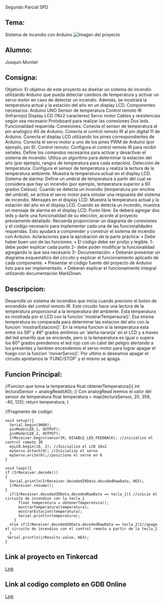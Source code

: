 Segundo Parcial SPD  
## Tema: 
Sistema de incendio con Arduino
![Imagen del proyecto]()
## Alumno: 
Joaquin Montiel
## Consigna:
Objetivo:
El objetivo de este proyecto es diseñar un sistema de incendio utilizando Arduino que pueda
detectar cambios de temperatura y activar un servo motor en caso de detectar un incendio.
Además, se mostrará la temperatura actual y la estación del año en un display LCD.
Componentes necesarios:
Arduino UNO
Sensor de temperatura
Control remoto IR (Infrarrojo)
Display LCD (16x2 caracteres)
Servo motor
Cables y resistencias según sea necesario
Protoboard para realizar las conexiones
Dos leds.
Funcionalidad requerida:
Conexiones:
Conecta el sensor de temperatura al pin analógico A0 de Arduino.
Conecta el control remoto IR al pin digital 11 de Arduino.
Conecta el display LCD utilizando los pines correspondientes de Arduino.
Conecta el servo motor a uno de los pines PWM de Arduino (por ejemplo, pin 9).
Control remoto:
Configura el control remoto IR para recibir señales.
Define los comandos necesarios para activar y desactivar el sistema de incendio.
Utiliza un algoritmo para determinar la estación del año (por ejemplo, rangos de temperatura
para cada estación).
Detección de temperatura:
Configura el sensor de temperatura y realiza la lectura de la temperatura ambiente.
Muestra la temperatura actual en el display LCD.
Sistema de alarma:
Define un umbral de temperatura a partir del cual se considera que hay un incendio (por ejemplo, temperatura superior a 60 grados Celsius).
Cuando se detecta un incendio (temperatura por encima del umbral), se activa el servo motor para simular una respuesta del sistema de incendio.
Mensajes en el display LCD:
Muestra la temperatura actual y la estación del año en el display LCD.
Cuando se detecta un incendio, muestra un mensaje de alarma en el display LCD.
Punto libre:
Se deberá agregar dos leds y darle una funcionalidad de su elección, acorde al
proyecto previamente detallado.
Recuerda proporcionar un diagrama de conexiones y el código necesario para implementar cada una de las funcionalidades requeridas. Esto ayudará a comprender y construir el sistema de incendio con Arduino.
Aclaraciones para la aprobación de la parte práctica:
• Debe haber buen uso de las funciones.
• El código debe ser prolijo y legible.
1- debe poder explicar cada punto
2- debe poder modificar la funcionalidad agregando lo que sea necesario
3- Documentación:
• Deberán presentar un diagrama esquemático del circuito y explicar el
funcionamiento aplicado de cada componente.
• Presentar el código fuente del proyecto de Arduino listo para ser
implementado.
• Deberán explicar el funcionamiento integral utilizando documentación
MarkDown.

## Descripcion:
Desarrolle un sistema de incendios que inicia cuando preciono el boton de encendido del control remoto IR.
Este circuito hace una lectura de la temperatura proporcional a la temperatura del ambiente. Esta temperatura es mostrada por el LCD con la funcion 'mostrarTemperaura()'. 
Esa misma temperatura es comparada para determinar las estacion del año con la funcion 'mostrarEstacion()'. En la misma funcion si la temperatura esta entre los 59° y 46° grados emitimos un 'alerta naranja' en el LCD y a traves del led amarillo que se enciende, pero si la temperatura es igual o supera los 60° grados prendemos el led rojo con un catel del peligro alertando a los presentes y tambien encendemos el servo motor para lograr apagar el fuego con la funcion 'moverServo()'. Por ultimo si deseamos apagar el circuito apretamos la 'FUNC/STOP' y el mismo se apaga.


## Funcion Principal:

//Funcion que toma la temperatura
float obtenerTemperatura(){
  int lecturaSensor = analogRead(A0); // Con analogRead leemos el valor del sensor de temperatura
  float temperatura = map(lecturaSensor, 20, 358, -40, 125);
  return temperatura;
}


//Fragmento de codigo:
```
void setup(){
  Serial.begin(9600);
  pinMode(LED_1, OUTPUT);
  pinMode(LED_2, OUTPUT);
  IrReceiver.begin(sensorIR, DISABLE_LED_FEEDBACK); //inicializo el control remoto IR
  myLCD.begin(16, 2); //Inicializo el LCD 16x2
  myServo.attach(9); //Inicializo el servo
  myServo.write(0);//posiciono el servo en 0
}

void loop(){
if (IrReceiver.decode()) 
{
  Serial.println(IrReceiver.decodedIRData.decodedRawData, HEX);
  IrReceiver.resume();
}
  if(IrReceiver.decodedIRData.decodedRawData == tecla_1){ //inicio el circuito de incendios con la tecla_1
      float temperatura = obtenerTemperatura();
 	  mostrarTemperatura(temperatura);
  	  mostrarEstacion(temperatura);
      Serial.println(temperatura);
    }
  else if(IrReceiver.decodedIRData.decodedRawData == tecla_2){//apago el circuito de incendios con el control remoto a partir de la tecla_2
  }
 Serial.println(irResults.value, HEX);   
}
```

## Link al proyecto en Tinkercad
[Link](https://www.tinkercad.com/things/jiRLBVLVohf-cool-bruticus/editel?sharecode=7iiwJoQTG--QCElCKcPaycjl9qNWVLkyh_klSp1lrog)

## Link al codigo completo en GDB Online
[Link](https://onlinegdb.com/YtKhmy-Oaz)


